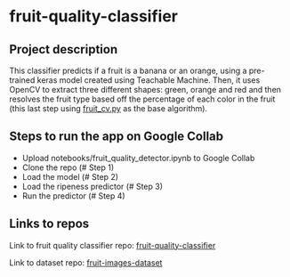 # fruit-quality-classifier

## Project description

This classifier predicts if a fruit is a banana or an orange, using a pre-trained keras model created using Teachable Machine. Then, it uses OpenCV to extract three different shapes: green, orange and red and then resolves the fruit type based off the percentage of each color in the fruit (this last step using [fruit_cv.py](https://github.com/ArjunKini/Fruit-Freshness-Detection/blob/master/fruit_cv.py) as the base algorithm).

## Steps to run the app on Google Collab

* Upload notebooks/fruit_quality_detector.ipynb to Google Collab
* Clone the repo (# Step 1)
* Load the model (# Step 2)
* Load the ripeness predictor (# Step 3)
* Run the predictor (# Step 4)

## Links to repos

Link to fruit quality classifier repo: [fruit-quality-classifier](https://github.com/jgabrielgv/fruit-quality-classifier)

Link to dataset repo: [fruit-images-dataset](https://github.com/jgabrielgv/fruit-images-dataset)
